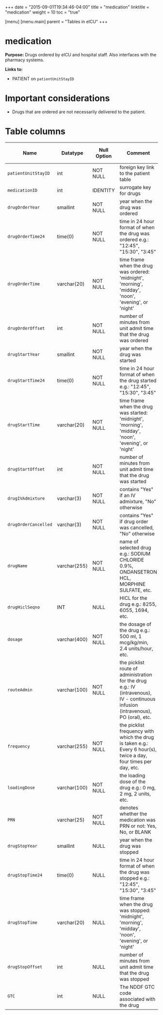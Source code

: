 +++
date = "2015-09-01T19:34:46-04:00"
title = "medication"
linktitle = "medication"
weight = 10
toc = "true"

[menu]
  [menu.main]
    parent = "Tables in eICU"
+++

# medication

**Purpose:** Drugs ordered by eICU and hospital staff. Also interfaces with the pharmacy systems.

**Links to:**

* PATIENT on `patientUnitStayID`

# Important considerations

* Drugs that are ordered are not necessarily delivered to the patient.  

# Table columns

Name | Datatype | Null Option | Comment | Is Key | Stored Transformed Created
---- | ---- | ---- | ---- | ---- | ----
`patientUnitStayID` | int | NOT NULL | foreign key link to the patient table | FK | C
`medicationID` | int | IDENTITY | surrogate key for drugs | PK | C
`drugOrderYear` | smallint | NOT NULL | year when the drug was ordered |  | T
`drugOrderTime24` | time(0) | NOT NULL | time in 24 hour format of when the drug was ordered e.g.: "12:45", "15:30", "3:45" |  | T
`drugOrderTime` | varchar(20) | NOT NULL | time frame when the drug was ordered: 'midnight', 'morning', 'midday', 'noon', 'evening', or 'night' |  | T
`drugOrderOffset` | int | NOT NULL | number of minutes from unit admit time that the drug was ordered |  | C
`drugStartYear` | smallint | NOT NULL | year when the drug was started |  | T
`drugStartTime24` | time(0) | NOT NULL | time in 24 hour format of when the drug started e.g.: "12:45", "15:30", "3:45" |  | T
`drugStartTime` | varchar(20) | NOT NULL | time frame when the drug was started: 'midnight', 'morning', 'midday', 'noon', 'evening', or 'night' |  | T
`drugStartOffset` | int | NOT NULL | number of minutes from unit admit time that the drug was started |  | C
`drugIVAdmixture` | varchar(3) | NOT NULL | contains "Yes" if an IV admixture, "No" otherwise |  | S
`drugOrderCancelled` | varchar(3) | NOT NULL | contains "Yes" if drug order was cancelled, "No" otherwise |  | S
`drugName` | varchar(255) | NOT NULL | name of selected drug e.g.: SODIUM CHLORIDE 0.9%, ONDANSETRON HCL, MORPHINE SULFATE, etc. |  | S
`drugHiclSeqno` | INT | NULL | HICL for the drug e.g.: 8255, 6055, 1694, etc. |  | S
`dosage` | varchar(400) | NOT NULL | the dosage of the drug e.g.: 500 ml, 1 mcg/kg/min, 2.4 units/hour, etc. |  | S
`routeAdmin` | varchar(100) | NOT NULL | the picklist route of administration for the drug e.g.: IV (intravenous), IV - continuous infusion (intravenous), PO (oral), etc. |  | S
`frequency` | varchar(255) | NOT NULL | the picklist frequency with which the drug is taken e.g.: Every 6 hour(s), twice a day, four times per day, etc. |  | S
`loadingDose` | varchar(100) | NOT NULL | the loading dose of the drug e.g.: 0 mg, 2 mg, 2 units, etc. |  | S
`PRN` | varchar(25) | NOT NULL | denotes whether the medication was PRN or not: Yes, No, or BLANK |  | S
`drugStopYear` | smallint | NULL | year when the drug was stopped |  | T
`drugStopTime24` | time(0) | NULL | time in 24 hour format of when the drug was stopped e.g.: "12:45", "15:30", "3:45" |  | T
`drugStopTime` | varchar(20) | NULL | time frame when the drug was stopped: 'midnight', 'morning', 'midday', 'noon', 'evening', or 'night' |  | T
`drugStopOffset` | int | NULL | number of minutes from unit admit time that the drug was stopped |  | C
`GTC` | int | NULL | The NDDF GTC code associated with the drug |  | S


<!-- # Detailed description

* To follow. -->

